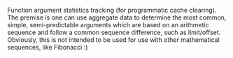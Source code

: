 Function argument statistics tracking (for programmatic cache clearing). The premise is one can use aggregate data to determine the most common, simple, semi-predictable arguments which are based on an arithmetic sequence and follow a common sequence difference, such as limit/offset. Obviously, this is not intended to be used for use with other mathematical sequences, like Fibonacci :)
